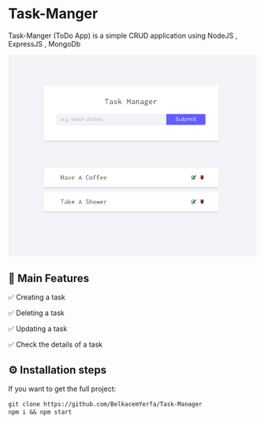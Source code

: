 # Task-Manger

Task-Manger (ToDo App) is a simple CRUD application using NodeJS , ExpressJS , MongoDb

![Telegram-Clone](./assets/Capture%20d%E2%80%99%C3%A9cran%202023-02-25%20170703.png)


## 🎯 Main Features

✅ Creating a task

✅ Deleting a task

✅ Updating a task

✅ Check the details of a task

## ⚙ Installation steps

If you want to get the full project:

```
git clone https://github.com/BelkacemYerfa/Task-Manager
npm i && npm start
```
